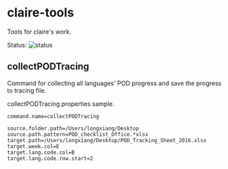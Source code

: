 # claire-tools
Tools for claire's work.

Status: ![status](https://api.travis-ci.org/lephix/claire-tools.svg)

## collectPODTracing
Command for collecting all languages' POD progress and save the progress to tracing file.

collectPODTracing.properties sample.
```
command.name=collectPODTracing

source.folder.path=/Users/longxiang/Desktop
source.path.pattern=POD_checklist_Office.*xlsx
target.path=/Users/longxiang/Desktop/POD_Tracking_Sheet_2016.xlsx
target.week.col=E
target.lang.code.col=B
target.lang.code.row.start=2
```
